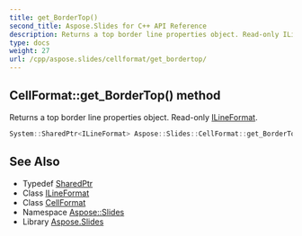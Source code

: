 ```yaml
---
title: get_BorderTop()
second_title: Aspose.Slides for C++ API Reference
description: Returns a top border line properties object. Read-only ILineFormat.
type: docs
weight: 27
url: /cpp/aspose.slides/cellformat/get_bordertop/
---
```

## CellFormat::get_BorderTop() method


Returns a top border line properties object. Read-only [ILineFormat](../../ilineformat/).

```cpp
System::SharedPtr<ILineFormat> Aspose::Slides::CellFormat::get_BorderTop() override
```

## See Also

* Typedef [SharedPtr](../../system/sharedptr/)
* Class [ILineFormat](../ilineformat/)
* Class [CellFormat](./)
* Namespace [Aspose::Slides](../)
* Library [Aspose.Slides](../../)